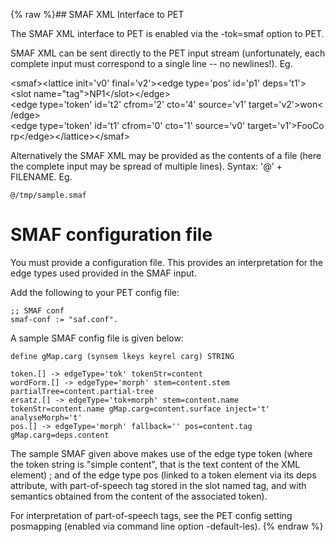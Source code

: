 {% raw %}## SMAF XML Interface to PET

The SMAF XML interface to PET is enabled via the -tok=smaf option to
PET.

SMAF XML can be sent directly to the PET input stream (unfortunately,
each complete input must correspond to a single line -- no newlines!).
Eg.

&lt;smaf&gt;&lt;lattice init='v0' final='v2'&gt;&lt;edge type='pos' id='p1' deps='t1'&gt;&lt;slot name="tag"&gt;NP1&lt;/slot&gt;&lt;/edge&gt;&lt;edge type='token' id='t2' cfrom='2' cto='4' source='v1' target='v2'&gt;won&lt;/edge&gt;&lt;edge type='token' id='t1' cfrom='0' cto='1' source='v0' target='v1'&gt;FooCorp&lt;/edge&gt;&lt;/lattice&gt;&lt;/smaf&gt;

Alternatively the SMAF XML may be provided as the contents of a file
(here the complete input may be spread of multiple lines). Syntax: '@' +
FILENAME. Eg.

    @/tmp/sample.smaf

# SMAF configuration file

You must provide a configuration file. This provides an interpretation
for the edge types used provided in the SMAF input.

Add the following to your PET config file:

    ;; SMAF conf
    smaf-conf := "saf.conf".

A sample SMAF config file is given below:

    define gMap.carg (synsem lkeys keyrel carg) STRING
    
    token.[] -> edgeType='tok' tokenStr=content
    wordForm.[] -> edgeType='morph' stem=content.stem partialTree=content.partial-tree
    ersatz.[] -> edgeType='tok+morph' stem=content.name tokenStr=content.name gMap.carg=content.surface inject='t' analyseMorph='t'
    pos.[] -> edgeType='morph' fallback='' pos=content.tag gMap.carg=deps.content

The sample SMAF given above makes use of the edge type token (where the
token string is "simple content", that is the text content of the XML
element) ; and of the edge type pos (linked to a token element via its
deps attribute, with part-of-speech tag stored in the slot named tag,
and with semantics obtained from the content of the associated token).

For interpretation of part-of-speech tags, see the PET config setting
posmapping (enabled via command line option -default-les).
<update date omitted for speed>{% endraw %}